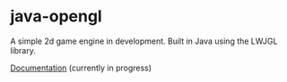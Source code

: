 # java-opengl
 
 A simple 2d game engine in development.
 Built in Java using the LWJGL library.

 [Documentation](https://docs.google.com/document/d/1JY9Zaw3cBTDwGkqZVPTLUrsogsGUJ92o7Et-d4VPiHs/edit?usp=sharing) (currently in progress)
